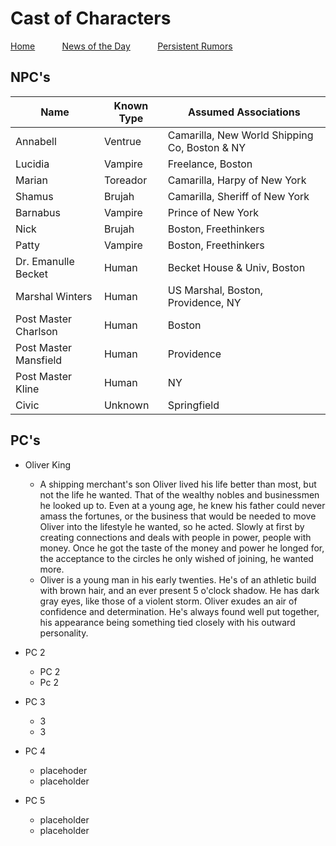 # Cast of Characters


[Home](https://mikeofmany.github.io/OldBostonPost/) &nbsp; &nbsp; &nbsp; &nbsp; &nbsp; [News of the Day](dailymsg.md) &nbsp; &nbsp; &nbsp; &nbsp; &nbsp; [Persistent Rumors](rumors.md)

## NPC's

| Name | Known Type | Assumed Associations | 
| --- | --- | --- |
| Annabell | Ventrue | Camarilla\, New World Shipping Co\, Boston & NY |
| Lucidia | Vampire | Freelance\, Boston |
| Marian | Toreador | Camarilla\, Harpy of New York |
| Shamus | Brujah | Camarilla\, Sheriff of New York |
| Barnabus | Vampire | Prince of New York |
| Nick | Brujah | Boston\, Freethinkers |
| Patty | Vampire | Boston\, Freethinkers |
| Dr. Emanulle Becket | Human | Becket House & Univ\, Boston |
| Marshal Winters | Human | US Marshal\, Boston\, Providence\, NY |
| Post Master Charlson | Human | Boston |
| Post Master Mansfield | Human | Providence |
| Post Master Kline | Human | NY |
| Civic | Unknown | Springfield |

## PC's
* Oliver King
  * A shipping merchant's son Oliver lived his life better than most, but not the life he wanted. That of the wealthy nobles and businessmen he looked up to. Even at a young age, he knew his father could never amass the fortunes, or the business that would be needed to move Oliver into the lifestyle  he wanted, so he acted. Slowly at first by creating connections and deals with people in power, people with money. Once he got the taste of the money and power he longed for, the acceptance to the circles he only wished of joining, he wanted more. 
  * Oliver is a young man in his early twenties. He's of an athletic build with brown hair, and an ever present 5 o'clock shadow. He has dark gray eyes, like those of a violent storm. Oliver exudes an air of confidence and determination. He's always found well put together, his appearance being something tied closely with his outward personality.
  
* PC 2
  * PC 2
  * Pc 2
  
* PC 3 
  * 3
  * 3 
  
* PC 4
  * placehoder
  * placeholder
  
* PC 5
  * placeholder
  * placeholder

